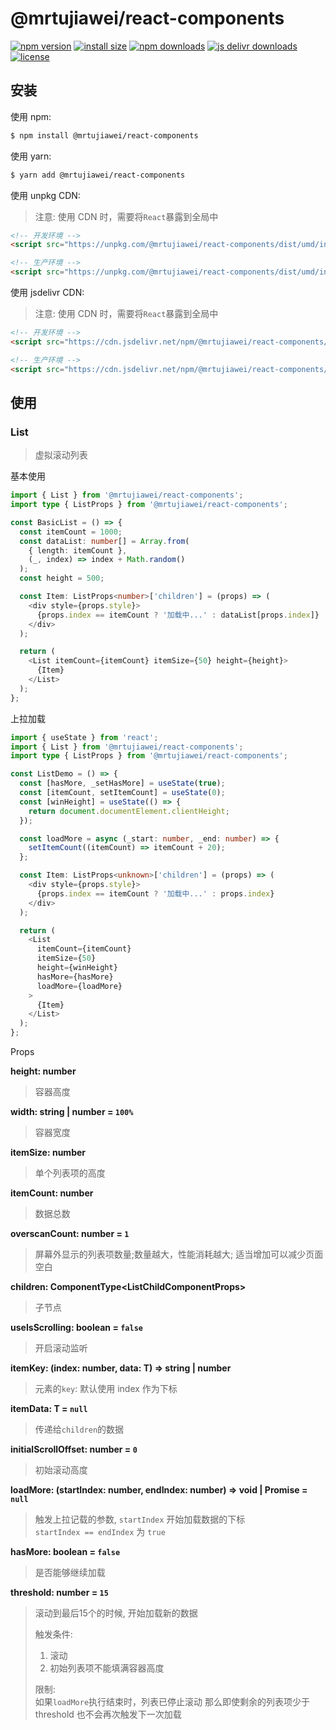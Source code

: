 # @mrtujiawei/react-components

[![npm version](https://img.shields.io/npm/v/@mrtujiawei/react-components.svg?style=flat-square)](https://www.npmjs.org/package/@mrtujiawei/react-components)
[![install size](https://packagephobia.com/badge?p=@mrtujiawei/react-components)](https://packagephobia.com/result?p=@mrtujiawei/react-components)
[![npm downloads](https://img.shields.io/npm/dm/@mrtujiawei/react-components.svg?style=flat-square)](https://npm-stat.com/charts.html?package=@mrtujiawei/react-components)
[![js delivr downloads](https://data.jsdelivr.com/v1/package/npm/@mrtujiawei/react-components/badge)](https://www.jsdelivr.com/package/npm/@mrtujiawei/react-components)
[![license](https://img.shields.io/github/license/mrtujiawei/package)](https://github.com/mrtujiawei/package/blob/main/LICENSE)

## 安装

使用 npm:

```bash
$ npm install @mrtujiawei/react-components
```

使用 yarn:

```bash
$ yarn add @mrtujiawei/react-components
```

使用 unpkg CDN:

> 注意: 使用 CDN 时，需要将`React`暴露到全局中

```html
<!-- 开发环境 -->
<script src="https://unpkg.com/@mrtujiawei/react-components/dist/umd/index.js"></script>

<!-- 生产环境 -->
<script src="https://unpkg.com/@mrtujiawei/react-components/dist/umd/index.min.js"></script>
```

使用 jsdelivr CDN:

> 注意: 使用 CDN 时，需要将`React`暴露到全局中

```html
<!-- 开发环境 -->
<script src="https://cdn.jsdelivr.net/npm/@mrtujiawei/react-components/dist/umd/index.js"></script>

<!-- 生产环境 -->
<script src="https://cdn.jsdelivr.net/npm/@mrtujiawei/react-components/dist/umd/index.min.js"></script>
```

## 使用

### List

> 虚拟滚动列表

基本使用

```typescript
import { List } from '@mrtujiawei/react-components';
import type { ListProps } from '@mrtujiawei/react-components';

const BasicList = () => {
  const itemCount = 1000;
  const dataList: number[] = Array.from(
    { length: itemCount },
    (_, index) => index + Math.random()
  );
  const height = 500;

  const Item: ListProps<number>['children'] = (props) => (
    <div style={props.style}>
      {props.index == itemCount ? '加载中...' : dataList[props.index]}
    </div>
  );

  return (
    <List itemCount={itemCount} itemSize={50} height={height}>
      {Item}
    </List>
  );
};
```

上拉加载

```typescript
import { useState } from 'react';
import { List } from '@mrtujiawei/react-components';
import type { ListProps } from '@mrtujiawei/react-components';

const ListDemo = () => {
  const [hasMore, _setHasMore] = useState(true);
  const [itemCount, setItemCount] = useState(0);
  const [winHeight] = useState(() => {
    return document.documentElement.clientHeight;
  });

  const loadMore = async (_start: number, _end: number) => {
    setItemCount((itemCount) => itemCount + 20);
  };

  const Item: ListProps<unknown>['children'] = (props) => (
    <div style={props.style}>
      {props.index == itemCount ? '加载中...' : props.index}
    </div>
  );

  return (
    <List
      itemCount={itemCount}
      itemSize={50}
      height={winHeight}
      hasMore={hasMore}
      loadMore={loadMore}
    >
      {Item}
    </List>
  );
};
```

Props

**height: number**

> 容器高度

**width: string | number = `100%`**

> 容器宽度

**itemSize: number**

> 单个列表项的高度

**itemCount: number**

> 数据总数

**overscanCount: number = `1`**

> 屏幕外显示的列表项数量;数量越大，性能消耗越大; 适当增加可以减少页面空白

**children: ComponentType<ListChildComponentProps<T>>**

> 子节点

**useIsScrolling: boolean = `false`**

> 开启滚动监听

**itemKey: (index: number, data: T) => string | number**

> 元素的`key`: 默认使用 index 作为下标

**itemData: T = `null`**

> 传递给`children`的数据

**initialScrollOffset: number = `0`**

> 初始滚动高度

**loadMore: (startIndex: number, endIndex: number) => void | Promise<void> =
`null`**

> 触发上拉记载的参数, `startIndex` 开始加载数据的下标  
> `startIndex == endIndex` 为 `true`  

**hasMore: boolean = `false`**

> 是否能够继续加载

**threshold: number = `15`**

> 滚动到最后15个的时候, 开始加载新的数据
> 
> 触发条件:  
> 1. 滚动
> 2. 初始列表项不能填满容器高度
> 
> 限制:  
> 如果`loadMore`执行结束时，列表已停止滚动
> 那么即使剩余的列表项少于 threshold
> 也不会再次触发下一次加载
